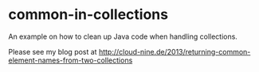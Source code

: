 common-in-collections
=====================

An example on how to clean up Java code when handling collections.

Please see my blog post at http://cloud-nine.de/2013/returning-common-element-names-from-two-collections
